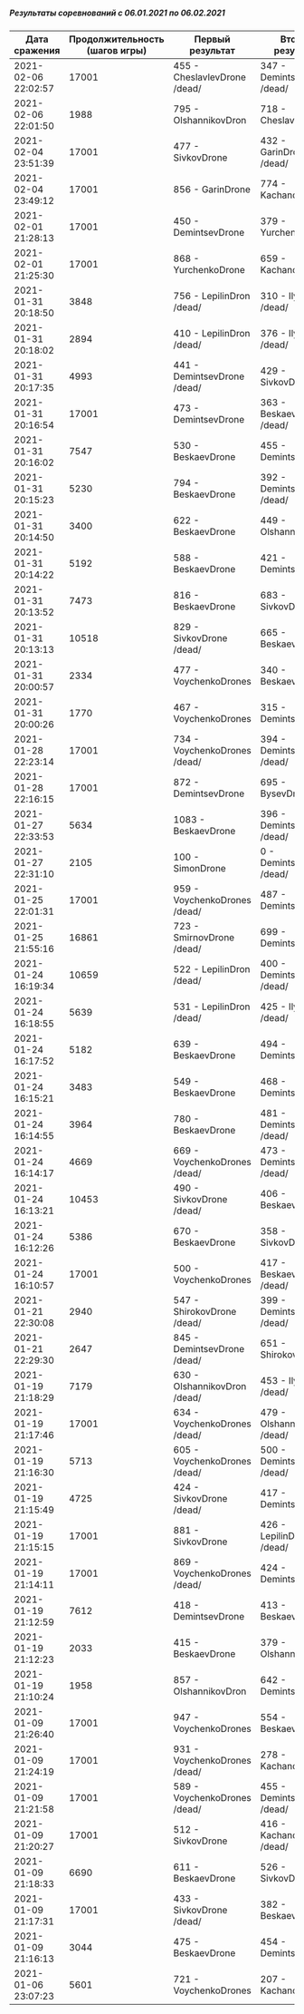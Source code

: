 ##### Результаты соревнований с 06.01.2021 по 06.02.2021

Дата сражения | Продолжительность (шагов игры) | Первый результат | Второй результат | Третий результат | Четвертый результат
--- | --- | --- | --- | --- | ---
2021-02-06 22:02:57 | 17001 | 455 - CheslavlevDrone /dead/ | 347 - DemintsevDrone /dead/ | 334 - KachanovDrone | 0 - BysevDrone /dead/
2021-02-06 22:01:50 | 1988 | 795 - OlshannikovDron | 718 - CheslavlevDrone
2021-02-04 23:51:39 | 17001 | 477 - SivkovDrone | 432 - GarinDrone /dead/ | 388 - DemintsevDrone | 262 - SmirnovDrone /dead/
2021-02-04 23:49:12 | 17001 | 856 - GarinDrone | 774 - KachanovDrone
2021-02-01 21:28:13 | 17001 | 450 - DemintsevDrone | 379 - YurchenkoDrone | 344 - SivkovDrone | 293 - BysevDrone /dead/
2021-02-01 21:25:30 | 17001 | 868 - YurchenkoDrone | 659 - KachanovDrone
2021-01-31 20:18:50 | 3848 | 756 - LepilinDron /dead/ | 310 - IlyinDrone /dead/ | 239 - DevastatorDrone /dead/ | 0 - SimonDrone /dead/
2021-01-31 20:18:02 | 2894 | 410 - LepilinDron /dead/ | 376 - IlyinDrone /dead/ | 250 - SmirnovDrone /dead/ | 200 - DevastatorDrone /dead/
2021-01-31 20:17:35 | 4993 | 441 - DemintsevDrone /dead/ | 429 - SivkovDrone | 357 - SmirnovDrone /dead/ | 258 - LepilinDron /dead/
2021-01-31 20:16:54 | 17001 | 473 - DemintsevDrone | 363 - BeskaevDrone /dead/ | 283 - LepilinDron /dead/ | 258 - BysevDrone /dead/
2021-01-31 20:16:02 | 7547 | 530 - BeskaevDrone | 455 - DemintsevDrone | 187 - LepilinDron /dead/ | 0 - SimonDrone /dead/
2021-01-31 20:15:23 | 5230 | 794 - BeskaevDrone | 392 - DemintsevDrone /dead/ | 265 - KachanovDrone | 0 - LepilinDron /dead/
2021-01-31 20:14:50 | 3400 | 622 - BeskaevDrone | 449 - OlshannikovDron | 448 - DemintsevDrone | 0 - LepilinDron /dead/
2021-01-31 20:14:22 | 5192 | 588 - BeskaevDrone | 421 - DemintsevDrone | 407 - ShirokovDrone | 0 - LepilinDron /dead/
2021-01-31 20:13:52 | 7473 | 816 - BeskaevDrone | 683 - SivkovDrone | 0 - DemintsevDrone /dead/ | 0 - LepilinDron /dead/
2021-01-31 20:13:13 | 10518 | 829 - SivkovDrone /dead/ | 665 - BeskaevDrone | 0 - DemintsevDrone /dead/ | 0 - SmirnovDrone /dead/
2021-01-31 20:00:57 | 2334 | 477 - VoychenkoDrones | 340 - BeskaevDrone | 277 - SivkovDrone /dead/ | 211 - DemintsevDrone
2021-01-31 20:00:26 | 1770 | 467 - VoychenkoDrones | 315 - DemintsevDrone | 312 - SivkovDrone /dead/ | 292 - BeskaevDrone /dead/
2021-01-28 22:23:14 | 17001 | 734 - VoychenkoDrones /dead/ | 394 - DemintsevDrone /dead/ | 365 - BysevDrone /dead/ | 0 - LepilinDron /dead/
2021-01-28 22:16:15 | 17001 | 872 - DemintsevDrone | 695 - BysevDrone
2021-01-27 22:33:53 | 5634 | 1083 - BeskaevDrone | 396 - DemintsevDrone /dead/ | 0 - SimonDrone /dead/ | 0 - LepilinDron /dead/
2021-01-27 22:31:10 | 2105 | 100 - SimonDrone | 0 - DemintsevDrone /dead/
2021-01-25 22:01:31 | 17001 | 959 - VoychenkoDrones /dead/ | 487 - DemintsevDrone | 140 - IlyinDrone /dead/ | 0 - SmirnovDrone /dead/
2021-01-25 21:55:16 | 16861 | 723 - SmirnovDrone /dead/ | 699 - DemintsevDrone
2021-01-24 16:19:34 | 10659 | 522 - LepilinDron /dead/ | 400 - DemintsevDrone /dead/ | 202 - IlyinDrone /dead/ | 200 - DevastatorDrone /dead/
2021-01-24 16:18:55 | 5639 | 531 - LepilinDron /dead/ | 425 - IlyinDrone /dead/ | 300 - DemintsevDrone /dead/ | 300 - DevastatorDrone /dead/
2021-01-24 16:17:52 | 5182 | 639 - BeskaevDrone | 494 - DemintsevDrone | 491 - OlshannikovDron | 0 - IlyinDrone /dead/
2021-01-24 16:15:21 | 3483 | 549 - BeskaevDrone | 468 - DemintsevDrone | 392 - SivkovDrone | 0 - IlyinDrone /dead/
2021-01-24 16:14:55 | 3964 | 780 - BeskaevDrone | 481 - DemintsevDrone /dead/ | 304 - KachanovDrone | 0 - IlyinDrone /dead/
2021-01-24 16:14:17 | 4669 | 669 - VoychenkoDrones /dead/ | 473 - DemintsevDrone /dead/ | 422 - ShirokovDrone | 0 - IlyinDrone /dead/
2021-01-24 16:13:21 | 10453 | 490 - SivkovDrone /dead/ | 406 - BeskaevDrone | 351 - DemintsevDrone /dead/ | 333 - IlyinDrone /dead/
2021-01-24 16:12:26 | 5386 | 670 - BeskaevDrone | 358 - SivkovDrone | 0 - IlyinDrone /dead/ | 0 - DemintsevDrone /dead/
2021-01-24 16:10:57 | 17001 | 500 - VoychenkoDrones | 417 - BeskaevDrone /dead/ | 351 - ShirokovDrone | 249 - SivkovDrone
2021-01-21 22:30:08 | 2940 | 547 - ShirokovDrone /dead/ | 399 - DemintsevDrone /dead/ | 300 - SivkovDrone /dead/ | 295 - IlyinDrone /dead/
2021-01-21 22:29:30 | 2647 | 845 - DemintsevDrone /dead/ | 651 - ShirokovDrone
2021-01-19 21:18:29 | 7179 | 630 - OlshannikovDron /dead/ | 453 - IlyinDrone /dead/ | 300 - DevastatorDrone /dead/ | 200 - DemintsevDrone /dead/
2021-01-19 21:17:46 | 17001 | 634 - VoychenkoDrones /dead/ | 479 - OlshannikovDron /dead/ | 433 - LepilinDron /dead/ | 0 - DevastatorDrone /dead/
2021-01-19 21:16:30 | 5713 | 605 - VoychenkoDrones /dead/ | 500 - DemintsevDrone /dead/ | 229 - OlshannikovDron | 0 - LepilinDron /dead/
2021-01-19 21:15:49 | 4725 | 424 - SivkovDrone /dead/ | 417 - DemintsevDrone | 342 - BeskaevDrone | 248 - LepilinDron /dead/
2021-01-19 21:15:15 | 17001 | 881 - SivkovDrone | 426 - LepilinDron /dead/ | 234 - KachanovDrone | 0 - DemintsevDrone /dead/
2021-01-19 21:14:11 | 17001 | 869 - VoychenkoDrones /dead/ | 424 - DemintsevDrone | 352 - SivkovDrone | 0 - LepilinDron /dead/
2021-01-19 21:12:59 | 7612 | 418 - DemintsevDrone | 413 - BeskaevDrone | 387 - SivkovDrone /dead/ | 350 - OlshannikovDron
2021-01-19 21:12:23 | 2033 | 415 - BeskaevDrone | 379 - OlshannikovDron | 377 - SivkovDrone /dead/ | 258 - DemintsevDrone
2021-01-19 21:10:24 | 1958 | 857 - OlshannikovDron | 642 - DemintsevDrone
2021-01-09 21:26:40 | 17001 | 947 - VoychenkoDrones | 554 - BeskaevDrone | 100 - DevastatorDrone /dead/ | 0 - IlyinDrone /dead/
2021-01-09 21:24:19 | 17001 | 931 - VoychenkoDrones /dead/ | 278 - KachanovDrone | 100 - DevastatorDrone /dead/ | 0 - LepilinDron /dead/
2021-01-09 21:21:58 | 17001 | 589 - VoychenkoDrones /dead/ | 455 - DemintsevDrone /dead/ | 433 - SivkovDrone | 100 - DevastatorDrone /dead/
2021-01-09 21:20:27 | 17001 | 512 - SivkovDrone | 416 - KachanovDrone /dead/ | 0 - DevastatorDrone /dead/ | 0 - DemintsevDrone /dead/
2021-01-09 21:18:33 | 6690 | 611 - BeskaevDrone | 526 - SivkovDrone | 0 - DevastatorDrone /dead/ | 0 - DemintsevDrone /dead/
2021-01-09 21:17:31 | 17001 | 433 - SivkovDrone /dead/ | 382 - BeskaevDrone | 317 - DemintsevDrone /dead/ | 100 - DevastatorDrone /dead/
2021-01-09 21:16:13 | 3044 | 475 - BeskaevDrone | 454 - DemintsevDrone | 412 - SivkovDrone /dead/ | 100 - DevastatorDrone /dead/
2021-01-06 23:07:23 | 5601 | 721 - VoychenkoDrones | 207 - KachanovDrone | 0 - IlyinDrone /dead/ | 0 - LepilinDron /dead/

